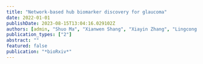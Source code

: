 ```yaml
---
title: "Network-based hub biomarker discovery for glaucoma"
date: 2022-01-01
publishDate: 2023-08-15T13:04:16.029102Z
authors: [admin, "Shuo Ma", "Xianwen Shang", "Xiayin Zhang", "Lingcong Kong", "Ha Jason", "Yu Huang", "Zhuoting Zhu", "Shunming Liu", "Katerina Kiburg"]
publication_types: ["2"]
abstract: ""
featured: false
publication: "*bioRxiv*"
---
```



